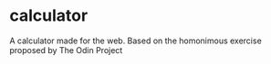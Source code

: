 # calculator
A calculator made for the web. Based on the homonimous exercise proposed by The Odin Project
